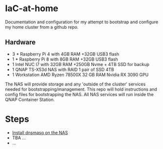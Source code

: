 # IaC-at-home
Documentation and configuration for my attempt to bootstrap and configure my home cluster from a github repo.

## Hardware
- 3 * Raspberry Pi 4 with 4GB RAM +32GB USB3 flash
- 1 * Raspberry Pi 8 with 8GB RAM +32GB USB3 flash
- 1 Intel NUC I7 with 32GB RAM +250GB Nvme + 4TB SSD for backup
- 1 QNAP TS-X53d NAS with RAID 1 pair of SSD 4TB
- 1 Workstation AMD Ryzen 78500X 32 GB RAM Nvidia RX 3090 GPU

The NAS will provide storage and any 'outside of the cluster' services needed for bootstrapping/management. This repo will hold instructions and config files for bootstrapping the NAS. All NAS services will run inside the QNAP Container Station.

# Steps 
- [Install dnsmasq on the NAS](nas/dnsmasq/README.md)
- TBA ...
- ...

